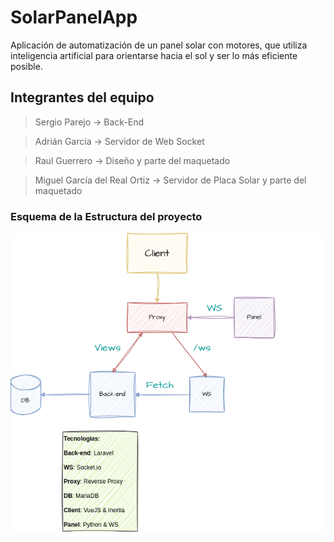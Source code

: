 # SolarPanelApp
Aplicación de automatización de un panel solar con motores, que utiliza inteligencia artificial para orientarse hacia el sol y ser lo más eficiente posible.

## Integrantes del equipo

> Sergio Parejo -> Back-End

> Adrián García -> Servidor de Web Socket

> Raul Guerrero -> Diseño y parte del maquetado

> Miguel García del Real Ortiz -> Servidor de Placa Solar y parte del maquetado


### Esquema de la Estructura del proyecto
![Imagen con la estructura del proyecto](Estructura.png)
